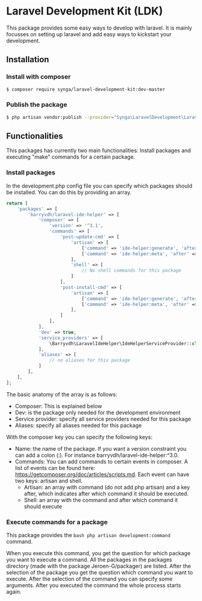 # Laravel Development Kit (LDK)

This package provides some easy ways to develop with laravel. It is mainly focusses on setting up laravel and add 
easy ways to kickstart your development.

## Installation

### Install with composer

```bash
$ composer require synga/laravel-development-kit:dev-master
```

### Publish the package

```bash
$ php artisan vendor:publish --provider="Synga\LaravelDevelopment\LaravelDevelopmentServiceProvider"
```

## Functionalities

This packages has currently two main functionalities: Install packages and executing "make" commands for a certain 
package.

### Install packages

In the development.php config file you can specify which packages should be installed. You can do this by providing 
an array.

```php 
return [
    'packages' => [
        'barryvdh/laravel-ide-helper' => [
            'composer' => [
                'version' => '^3.1',
                'commands' => [
                    'post-update-cmd' => [
                        'artisan' => [
                            ['command' => 'ide-helper:generate', 'after' => 'Illuminate\\Foundation\\ComposerScripts::postInstall'],
                            ['command' => 'ide-helper:meta', 'after' => 'Illuminate\\Foundation\\ComposerScripts::postInstall']
                        ],
                        'shell' => [
                            // No shell commands for this package
                        ]
                    ],
                    'post-install-cmd' => [
                        'artisan' => [
                            ['command' => 'ide-helper:generate', 'after' => 'Illuminate\\Foundation\\ComposerScripts::postInstall'],
                            ['command' => 'ide-helper:meta', 'after' => 'Illuminate\\Foundation\\ComposerScripts::postInstall']
                        ],
                    ]
                ],
            ],
            'dev' => true,
            'service_providers' => [
                \Barryvdh\LaravelIdeHelper\IdeHelperServiceProvider::class,
            ],
            'aliases' => [
                // no aliases for this package
            ]
        ],
    ],
];
```

The basic anatomy of the array is as follows:

- Composer: This is explained below
- Dev: is the package only needed for the development environment
- Service provider: specify all service providers needed for this package
- Aliases: specify all aliases needed for this package

With the composer key you can specify the following keys:
 
- Name: the name of the package. If you want a version constraint you can add a colon (:). For instance 
barryvdh/laravel-ide-helper:^3.0.
- Commands: You can add commands to certain events in composer. A list of events can be found here: 
https://getcomposer.org/doc/articles/scripts.md. Each event can have two keys: artisan and shell. 
    - Artisan: an array with command (do not add php artisan) and a key after, which indicates after which command it
     should be executed.
    - Shell: an array with the command and after which command it should execute

### Execute commands for a package

This package provides the ```bash php artisan development:command``` command. 

When you execute this command, you get the
question for which package you want to execute a command. All the packages in the packages directory (made with the package Jeroen-G/packager) are listed. After 
the selection of the package you get the question which command you want to execute. After the selection of the command 
you can specify some arguments. After you executed the command the whole process starts again.


